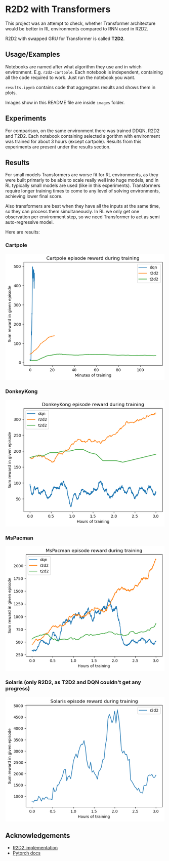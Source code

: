 
# R2D2 with Transformers

This project was an attempt to check, whether Transformer architecture would be better in RL environments compared to RNN used in R2D2.

R2D2 with swapped GRU for Transformer is called **T2D2**.
## Usage/Examples

Notebooks are named after what algorithm they use and in which environment. E.g. `r2d2-cartpole`. Each notebook is independent, containing all the code required to work. Just run the notebook you want.

`results.ipynb` contains code that aggregates results and shows them in plots.

Images show in this README file are inside `images` folder.
## Experiments

For comparison, on the same environment there was trained DDQN, R2D2 and T2D2. Each notebook containing selected algorithm with environment was trained for about 3 hours (except cartpole). Results from this experiments are present under the results section.
## Results

For small models Transformers are worse fit for RL environments, as they were built primarly to be able to scale really well into huge models, and in RL typically small models are used (like in this experiments). Transformers require longer training times to come to any level of solving environments, achieving lower final score.

Also transformers are best when they have all the inputs at the same time, so they can process them simultaneously. In RL we only get one observation per environment step, so we need Transformer to act as semi auto-regressive model.

Here are results:

### Cartpole
![Cartpole](images/cartpole.png)

### DonkeyKong
![DonkeyKong](images/donkeykong.png)

### MsPacman
![MsPacman](images/pacman.png)

### Solaris (only R2D2, as T2D2 and DQN couldn't get any progress)
![Solaris](images/solaris.png)
## Acknowledgements

 - [R2D2 implementation](https://github.com/ZiyuanMa/R2D2)
 - [Pytorch docs](https://pytorch.org/docs/stable/nn.html)
